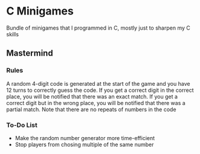 # C Minigames
Bundle of minigames that I programmed in C, mostly just to sharpen my C skills
## Mastermind
### Rules
A random 4-digit code is generated at the start of the game and you have 12 turns to correctly guess the code. If you get a correct digit in the correct place, you will be notified that there was an exact match. If you get a correct digit but in the wrong place, you will be notified that there was a partial match. Note that there are no repeats of numbers in the code
### To-Do List
* Make the random number generator more time-efficient
* Stop players from chosing multiple of the same number

